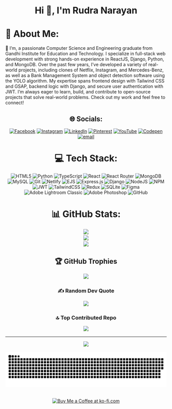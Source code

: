 <h1 align="center" >Hi 👋, I'm Rudra Narayan</h1>

# 💫 About Me:
👋 I’m, a passionate Computer Science and Engineering graduate from Gandhi Institute for Education and Technology. I specialize in full-stack web development with strong hands-on experience in ReactJS, Django, Python, and MongoDB. Over the past few years, I’ve developed a variety of real-world projects, including clones of Netflix, Instagram, and Mercedes-Benz, as well as a Bank Management System and object detection software using the YOLO algorithm. My expertise spans frontend design with Tailwind CSS and GSAP, backend logic with Django, and secure user authentication with JWT. I’m always eager to learn, build, and contribute to open-source projects that solve real-world problems. Check out my work and feel free to connect!



<div align="center">
  
## 🌐 Socials:
[![Facebook](https://img.shields.io/badge/Facebook-%231877F2.svg?logo=Facebook&logoColor=white)](https://www.facebook.com/rohit.behera.319247/) [![Instagram](https://img.shields.io/badge/Instagram-%23E4405F.svg?logo=Instagram&logoColor=white)](https://www.instagram.com/rb_knight337/) [![LinkedIn](https://img.shields.io/badge/LinkedIn-%230077B5.svg?logo=linkedin&logoColor=white)](www.linkedin.com/in/rudra-narayan-behera-bbb45b2bb) [![Pinterest](https://img.shields.io/badge/Pinterest-%23E60023.svg?logo=Pinterest&logoColor=white)](https://in.pinterest.com/jatin9078860210/) [![YouTube](https://img.shields.io/badge/YouTube-%23FF0000.svg?logo=YouTube&logoColor=white)](https://www.youtube.com/@RohiT43228) [![Codepen](https://img.shields.io/badge/Codepen-000000?logo=codepen&logoColor=white)](https://codepen.io/Rudra-MolTen) [![email](https://img.shields.io/badge/Email-D14836?logo=gmail&logoColor=white)](mailto:jatin9078860210@gmail.com) 

# 💻 Tech Stack:
![HTML5](https://img.shields.io/badge/html5-%23E34F26.svg?style=for-the-badge&logo=html5&logoColor=white) ![Python](https://img.shields.io/badge/python-3670A0?style=for-the-badge&logo=python&logoColor=ffdd54) ![TypeScript](https://img.shields.io/badge/typescript-%23007ACC.svg?style=for-the-badge&logo=typescript&logoColor=white) ![React](https://img.shields.io/badge/react-%2320232a.svg?style=for-the-badge&logo=react&logoColor=%2361DAFB) ![React Router](https://img.shields.io/badge/React_Router-CA4245?style=for-the-badge&logo=react-router&logoColor=white) ![MongoDB](https://img.shields.io/badge/MongoDB-%234ea94b.svg?style=for-the-badge&logo=mongodb&logoColor=white) ![MySQL](https://img.shields.io/badge/mysql-4479A1.svg?style=for-the-badge&logo=mysql&logoColor=white) ![Git](https://img.shields.io/badge/git-%23F05033.svg?style=for-the-badge&logo=git&logoColor=white) ![Netlify](https://img.shields.io/badge/netlify-%23000000.svg?style=for-the-badge&logo=netlify&logoColor=#00C7B7) ![EJS](https://img.shields.io/badge/ejs-%23B4CA65.svg?style=for-the-badge&logo=ejs&logoColor=black) ![Express.js](https://img.shields.io/badge/express.js-%23404d59.svg?style=for-the-badge&logo=express&logoColor=%2361DAFB) ![Django](https://img.shields.io/badge/django-%23092E20.svg?style=for-the-badge&logo=django&logoColor=white) ![NodeJS](https://img.shields.io/badge/node.js-6DA55F?style=for-the-badge&logo=node.js&logoColor=white) ![NPM](https://img.shields.io/badge/NPM-%23CB3837.svg?style=for-the-badge&logo=npm&logoColor=white) ![JWT](https://img.shields.io/badge/JWT-black?style=for-the-badge&logo=JSON%20web%20tokens) ![TailwindCSS](https://img.shields.io/badge/tailwindcss-%2338B2AC.svg?style=for-the-badge&logo=tailwind-css&logoColor=white) ![Redux](https://img.shields.io/badge/redux-%23593d88.svg?style=for-the-badge&logo=redux&logoColor=white) ![SQLite](https://img.shields.io/badge/sqlite-%2307405e.svg?style=for-the-badge&logo=sqlite&logoColor=white) ![Figma](https://img.shields.io/badge/figma-%23F24E1E.svg?style=for-the-badge&logo=figma&logoColor=white) ![Adobe Lightroom Classic](https://img.shields.io/badge/Adobe%20Lightroom%20Classic-31A8FF.svg?style=for-the-badge&logo=Adobe%20Lightroom%20Classic&logoColor=white) ![Adobe Photoshop](https://img.shields.io/badge/adobe%20photoshop-%2331A8FF.svg?style=for-the-badge&logo=adobe%20photoshop&logoColor=white) ![GitHub](https://img.shields.io/badge/github-%23121011.svg?style=for-the-badge&logo=github&logoColor=white)
  
</div>

<div align="center">

# 📊 GitHub Stats:
![](https://github-readme-stats.vercel.app/api?username=rudra2234molten&theme=gruvbox&hide_border=true&include_all_commits=false&count_private=false)<br/>
![](https://nirzak-streak-stats.vercel.app/?user=rudra2234molten&theme=gruvbox&hide_border=true)<br/>
![](https://github-readme-stats.vercel.app/api/top-langs/?username=rudra2234molten&theme=gruvbox&hide_border=true&include_all_commits=false&count_private=false&layout=compact)

## 🏆 GitHub Trophies
![](https://github-profile-trophy.vercel.app/?username=rudra2234molten&theme=gruvbox&no-frame=true&no-bg=false&margin-w=4)

### ✍️ Random Dev Quote
![](https://quotes-github-readme.vercel.app/api?type=horizontal&theme=radical)

### 🔝 Top Contributed Repo
![](https://github-contributor-stats.vercel.app/api?username=rudra2234molten&limit=5&theme=gruvbox&combine_all_yearly_contributions=true)

---
[![](https://visitcount.itsvg.in/api?id=rudra2234molten&icon=0&color=0)](https://visitcount.itsvg.in)
  
</div>

<!-- Proudly created with GPRM ( https://gprm.itsvg.in ) -->


<div align="center">
  
  ![snake gif](https://github.com/rudra2234molten/rudra2234molten/blob/output/github-snake-dark.svg)
  
</div>

<br>

<div align="center">
<a href='https://its-rudra-narayan.netlify.app/' target='_blank'><img height='64' style='border:0px;height:64px;' src='https://storage.ko-fi.com/cdn/kofi1.png?v=3' border='0' alt='Buy Me a Coffee at ko-fi.com' /></a>
</div>
